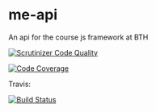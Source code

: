 # me-api

An api for the course js framework at BTH

[![Scrutinizer Code Quality](https://scrutinizer-ci.com/g/persla/me-api/badges/quality-score.png?b=master)](https://scrutinizer-ci.com/g/persla/me-api/?branch=master)

[![Code Coverage](https://scrutinizer-ci.com/g/persla/me-api/badges/coverage.png?b=master)](https://scrutinizer-ci.com/g/persla/me-api/?branch=master)

Travis:

[![Build Status](https://travis-ci.com/persla/me-api.svg?branch=master)](https://travis-ci.com/persla/me-api)
